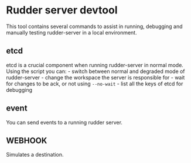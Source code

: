 # Rudder server devtool

This tool contains several commands to assist in running, debugging and manually testing rudder-server in a local environment.

## etcd

etcd is a crucial component when running rudder-server in normal mode. Using the script you can:
    - switch between normal and degraded mode of rudder-server
    - change the workspace the server is responsible for
    - wait for changes to be ack, or not using `--no-wait`
    - list all the keys of etcd for debugging
  
## event

You can send events to a running rudder server.

## WEBHOOK

Simulates a destination.
